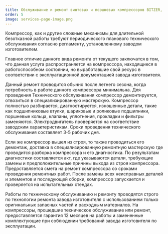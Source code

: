 ```yaml
---
title: Обслуживание и ремонт винтовых и поршневых компрессоров BITZER, FRASCOLD
order: 5
image: services-page-image.png
---
```


Компрессор, как и другие сложные механизмы для длительной безотказной работы требуют периодического планового технического обслуживания согласно регламенту, установленному заводом изготовителем.

Главное отличие данного вида ремонта от текущего заключатся в том, что данная услуга распространяется на компрессора, находящиеся в работоспособном состоянии, но выработавшие свой ресурс в соответствии с эксплуатационной документацией завода изготовителя.

Данный ремонт проводится обычно после летнего сезона, когда потребность в работе данного компрессора минимальна. Для проведения Технического обслуживания компрессор демонтируется, отвозиться в специализированную мастерскую. Компрессор полностью разбирается, диагностируется, изношенные детали, такие как подшипниковые втулки, шариковые и роликовые подшипники, поршневые кольца, клапаны, уплотнения, прокладки и фильтры заменяются. Электродвигатель проверяется на соответствие заводским характеристикам. Сроки проведения технического обслуживания составляет 3-5 рабочих дня.

Если же компрессор вышел из строя, то также проводиться его демонтаж, доставка в специализированную ремонтную мастерскую где проводится разборка компрессора и его диагностика. По результатам диагностики составляется акт, где указываются детали, требующие замены и предположительные причины выхода из строя компрессора. Предоставляется смета на ремонт компрессора со сроками проведения ремонтных работ. После замены всех неисправных деталей и элементов и последующей сборки, компрессор запускается и проверяется на испытательных стендах.

Работы по техническому обслуживанию и ремонту проводятся строго по технологии ремонта завода изготовителя с использованием только оригинальных запасных частей и расходным материалов. На компрессоры, прошедшие техническое обслуживание или ремонт, предоставляется гарантия 12 месяцев на работы и замененные комплектующие при соблюдении требований завода изготовителя по эксплуатации.
